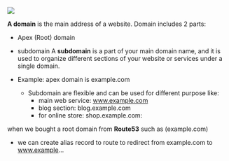 
![](../assets/domain-subdomain.png)

**A domain** is the main address of a website. Domain includes 2 parts:
- Apex (Root) domain
- subdomain
A **subdomain** is a part of your main domain name, and it is used to organize different sections of your website or services under a single domain.

- Example: apex domain is example.com
	- Subdomain are flexible and can be used for different purpose like: 
		- main web service: www.example.com 
		- blog section: blog.example.com
		- for online store: shop.example.com: 

when we bought a root domain from **Route53** such as (example.com)
- we can create alias record to route to redirect from example.com to www.example...